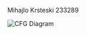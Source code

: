 Mihajlo Krsteski 233289



![CFG Diagram](https://github.com/your-username/your-repo/blob/main/documentation/CFG.png?raw=true)
